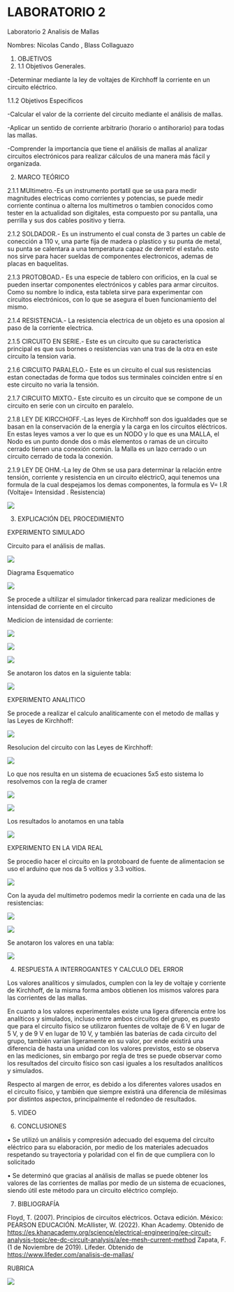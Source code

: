 # LABORATORIO 2

Laboratorio 2 Analisis de Mallas

Nombres: Nicolas Cando , Blass Collaguazo

1. OBJETIVOS
2. 1.1 Objetivos Generales.

-Determinar mediante la ley de voltajes de Kirchhoff la corriente en un circuito eléctrico.

1.1.2 Objetivos Especificos

-Calcular el valor de la corriente del circuito mediante el análisis de mallas.

-Aplicar un sentido de corriente arbitrario (horario o antihorario) para todas las mallas.

-Comprender la importancia que tiene el análisis de mallas al analizar circuitos electrónicos para realizar cálculos de una manera más fácil y organizada.


2. MARCO TEÓRICO

2.1.1 MUltimetro.-Es un instrumento portatil que se usa para medir magnitudes electricas como corrientes y potencias, se puede medir corriente continua o alterna los multimetros o tambien conocidos como tester en la actualidad son digitales, esta compuesto por su pantalla, una perrilla y sus dos cables positivo y tierra.

2.1.2 SOLDADOR.- Es un instrumento el cual consta de 3 partes un cable de conección a 110 v, una parte fija de madera o plastico y su punta de metal, su punta se calentara a una temperatura capaz de derretir el estaño. esto nos sirve para hacer sueldas de componentes electronicos, ademas de placas en baquelitas.

2.1.3 PROTOBOAD.- Es una especie de tablero con orificios, en la cual se pueden insertar componentes electrónicos y cables para armar circuitos. Como su nombre lo indica, esta tableta sirve para experimentar con circuitos electrónicos, con lo que se asegura el buen funcionamiento del mismo.

2.1.4 RESISTENCIA.- La resistencia electrica de un objeto es una oposion al paso de la corriente electrica.

2.1.5 CIRCUITO EN SERIE.- Este es un circuito que su caracteristica principal es que sus bornes o resistencias van una tras de la otra en este circuito la tension varia.

2.1.6 CIRCUITO PARALELO.- Este es un circuito el cual sus resistencias estan conectadas de forma que todos sus terminales coinciden entre sí en este circuito no varia la tensión.

2.1.7 CIRCUITO MIXTO.- Este circuito es un circuito que se compone de un circuito en serie con un circuito en paralelo.

2.1.8 LEY DE KIRCCHOFF.-Las leyes de Kirchhoff son dos igualdades que se basan en la conservación de la energía y la carga en los circuitos eléctricos. En estas leyes vamos a ver lo que es un NODO y lo que es una MALLA, el Nodo  es un punto donde dos o más elementos o ramas de un circuito cerrado tienen una conexión común. la Malla es un lazo cerrado o un circuito cerrado de toda la conexión.

2.1.9 LEY DE OHM.-La ley de Ohm se usa para determinar la relación entre tensión, corriente y resistencia en un circuito eléctricO, aqui tenemos una formula de la cual despejamos los demas componentes, la formula es V= I.R (Voltaje= Intensidad . Resistencia)

![](https://github.com/Nikopunky/Laboratorio-2/blob/main/Sin-t-tulo.png)

3. EXPLICACIÓN DEL PROCEDIMIENTO

EXPERIMENTO SIMULADO

Circuito para el análisis de mallas.

![](https://github.com/Nikopunky/Laboratorio-2/blob/main/Imagen1%20(2).png)

Diagrama Esquematico

![](https://github.com/Nikopunky/Laboratorio-2/blob/main/Imagen2%20(2).png)

Se procede a ultilizar el simulador tinkercad para realizar mediciones de intensidad de corriente en el circuito 

Medicion de intensidad de corriente:

![](https://github.com/Nikopunky/Laboratorio-2/blob/main/Imagen4%20(2).png)

![](https://github.com/Nikopunky/Laboratorio-2/blob/main/Imagen5%20(2).png)

![](https://github.com/Nikopunky/Laboratorio-2/blob/main/Imagen6%20(2).png)

Se anotaron los datos en la siguiente tabla:

![](https://github.com/Nikopunky/Laboratorio-2/blob/main/Imagen9%20(2).png)

EXPERIMENTO ANALITICO

Se procede a realizar el calculo analiticamente con el metodo de mallas y las Leyes de Kirchhoff:

![](https://github.com/Nikopunky/Laboratorio-2/blob/main/Imagen%20de%20WhatsApp%202022-11-17%20a%20las%2021.27.43.jpg)

Resolucion del circuito con las Leyes de Kirchhoff:

![](https://github.com/Nikopunky/Laboratorio-2/blob/main/Imagen%20de%20WhatsApp%202022-11-17%20a%20las%2021.38.32.jpg)

Lo que nos resulta en un sistema de ecuaciones 5x5 esto sistema lo resolvemos con la regla de cramer

![](https://github.com/Nikopunky/Laboratorio-2/blob/main/Imagen%20de%20WhatsApp%202022-11-17%20a%20las%2021.41.16%20(2).jpg)

![](https://github.com/Nikopunky/Laboratorio-2/blob/main/Imagen%20de%20WhatsApp%202022-11-17%20a%20las%2021.41.45%20(2).jpg)

Los resultados lo anotamos en una tabla

![](https://github.com/Nikopunky/Laboratorio-2/blob/main/Imagen10%20(2).png)

EXPERIMENTO EN LA VIDA REAL

Se procedio hacer el circuito en la protoboard de fuente de alimentacion se uso el arduino que nos da 5 voltios y 3.3 voltios.

![](https://github.com/Nikopunky/Laboratorio-2/blob/main/experimento.jpg)

Con la ayuda del multimetro podemos medir la corriente en cada una de las resistencias:

![](https://github.com/Nikopunky/Laboratorio-2/blob/main/medicionexpe.jpg)

![](https://github.com/Nikopunky/Laboratorio-2/blob/main/valorexpe.jpg)

Se anotaron los valores en una tabla:

![](https://github.com/Nikopunky/Laboratorio-2/blob/main/Imagen11%20(2).png)

4. RESPUESTA A INTERROGANTES Y CALCULO DEL ERROR

Los valores analíticos y simulados, cumplen con la ley de voltaje y corriente de Kirchhoff, de la misma forma ambos obtienen los mismos valores para las corrientes de las mallas.

En cuanto a los valores experimentales existe una ligera diferencia entre los analíticos y simulados, incluso entre ambos circuitos del grupo, es puesto que para el circuito físico se utilizaron fuentes de voltaje de 6 V en lugar de 5 V, y de 9 V en lugar de 10 V, y también las baterías de cada circuito del grupo, también varían ligeramente en su valor, por ende existirá una diferencia de hasta una unidad con los valores previstos, esto se observa en las mediciones, sin embargo por regla de tres se puede observar como los resultados del circuito físico son casi iguales a los resultados analíticos y simulados.

Respecto al margen de error, es debido a los diferentes valores usados en el circuito físico, y también que siempre existirá una diferencia de milésimas por distintos aspectos, principalmente el redondeo de resultados.

5. VIDEO

6. CONCLUSIONES

• Se utilizó un análisis y compresión adecuado del esquema del circuito eléctrico para su elaboración, por medio de los materiales adecuados respetando su trayectoria y polaridad con el fin de que cumpliera con lo solicitado

• Se determinó que gracias al análisis de mallas se puede obtener los valores de las corrientes de mallas por medio de un sistema de ecuaciones, siendo útil este método para un circuito eléctrico complejo.

7. BIBLIOGRAFÍA

Floyd, T. (2007). Principios de circuitos eléctricos. Octava edición. México: PEARSON EDUCACIÓN.
McAllister, W. (2022). Khan Academy. Obtenido de https://es.khanacademy.org/science/electrical-engineering/ee-circuit-analysis-topic/ee-dc-circuit-analysis/a/ee-mesh-current-method
Zapata, F. (1 de Noviembre de 2019). Lifeder. Obtenido de https://www.lifeder.com/analisis-de-mallas/ 

RUBRICA

![](https://github.com/Bscollaguazo/LAB1_COLLAGUAZO_BLASS/blob/main/Laboratorio.png)
